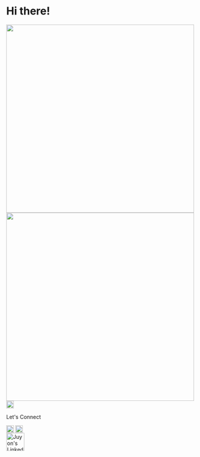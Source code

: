 
  
   <!---
GITHUB Streaks
--->
  
  <h1> Hi there!</h1>

 <!---
GITHUB STATS
--->
  <img align="center" src="https://github-readme-streak-stats.herokuapp.com/?user=mangoseeds&theme=github-light&show)"  width="500px"  />
  <img align="center" src="https://github-readme-stats.vercel.app/api?username=mangoseeds&theme=vue&show4&show_icons=true&hide_title=true&text_color=ffbfd8"  width="500px" />

  <div>
    <img align="center" src="https://media.giphy.com/media/xEEzGpNOstpHkS9UaZ/giphy.gif" width="20px"> 
    <p>Let's Connect</p> 
    <img align="center" src="https://media.giphy.com/media/xEEzGpNOstpHkS9UaZ/giphy.gif" width="20px"> 
    <img align="center" src="https://media.giphy.com/media/mN0ooWAdWOV7Xhq2TY/giphy.gif" width="20px">  
  </div>

  <div>
    <a href="https://www.linkedin.com/in/juyon-bae/">
      <img alt="Juyon's LinkedIn" title="LinkedIn" height="48" width="48" src="https://cdn.simpleicons.org/linkedin"></a>
  </div>
  


